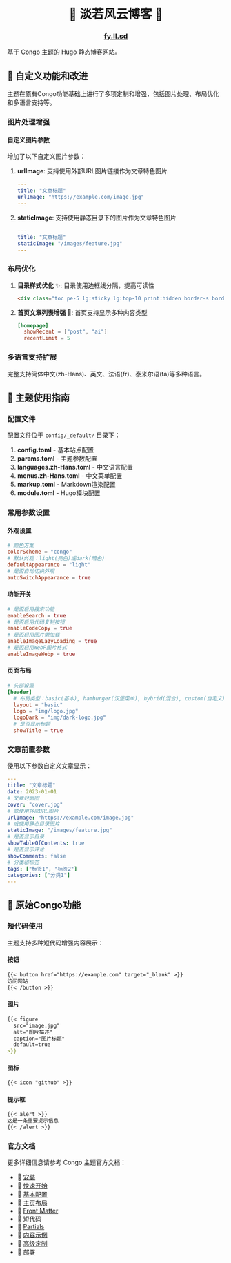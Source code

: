 <div align="center">
  
# 🍃 淡若风云博客 🍃

### [fy.ll.sd](https://fy.ll.sd)

</div>

基于 [Congo](https://github.com/jpanther/congo) 主题的 Hugo 静态博客网站。

## 🔮 自定义功能和改进

主题在原有Congo功能基础上进行了多项定制和增强，包括图片处理、布局优化和多语言支持等。

### 图片处理增强

#### 自定义图片参数

增加了以下自定义图片参数：

1. **urlImage**: 支持使用外部URL图片链接作为文章特色图片
   ```yaml
   ---
   title: "文章标题"
   urlImage: "https://example.com/image.jpg"
   ---
   ```

2. **staticImage**: 支持使用静态目录下的图片作为文章特色图片
   ```yaml
   ---
   title: "文章标题"
   staticImage: "/images/feature.jpg"
   ---
   ```

### 布局优化

1. **目录样式优化** ✨: 目录使用边框线分隔，提高可读性
   ```html
   <div class="toc pe-5 lg:sticky lg:top-10 print:hidden border-s border-dotted border-neutral-300 dark:border-neutral-600">
   ```

2. **首页文章列表增强** 📝: 首页支持显示多种内容类型
   ```toml
   [homepage]
     showRecent = ["post", "ai"]
     recentLimit = 5
   ```

### 多语言支持扩展

完整支持简体中文(zh-Hans)、英文、法语(fr)、泰米尔语(ta)等多种语言。

## 📘 主题使用指南

### 配置文件

配置文件位于 `config/_default/` 目录下：

1. **config.toml** - 基本站点配置
2. **params.toml** - 主题参数配置
3. **languages.zh-Hans.toml** - 中文语言配置
4. **menus.zh-Hans.toml** - 中文菜单配置
5. **markup.toml** - Markdown渲染配置
6. **module.toml** - Hugo模块配置

### 常用参数设置

#### 外观设置
```toml
# 颜色方案
colorScheme = "congo"
# 默认外观：light(亮色)或dark(暗色)
defaultAppearance = "light" 
# 是否自动切换外观
autoSwitchAppearance = true
```

#### 功能开关
```toml
# 是否启用搜索功能
enableSearch = true
# 是否启用代码复制按钮
enableCodeCopy = true
# 是否启用图片懒加载
enableImageLazyLoading = true
# 是否启用WebP图片格式
enableImageWebp = true
```

#### 页面布局
```toml
# 头部设置
[header]
  # 布局类型：basic(基本), hamburger(汉堡菜单), hybrid(混合), custom(自定义)
  layout = "basic" 
  logo = "img/logo.jpg"
  logoDark = "img/dark-logo.jpg"
  # 是否显示标题
  showTitle = true
```

### 文章前置参数

使用以下参数自定义文章显示：

```yaml
---
title: "文章标题"
date: 2023-01-01
# 文章封面图
cover: "cover.jpg"
# 或使用外部URL图片
urlImage: "https://example.com/image.jpg"
# 或使用静态目录图片
staticImage: "/images/feature.jpg"
# 是否显示目录
showTableOfContents: true
# 是否显示评论
showComments: false
# 分类和标签
tags: ["标签1", "标签2"]
categories: ["分类1"]
---
```

## 🚀 原始Congo功能

### 短代码使用

主题支持多种短代码增强内容展示：

#### 按钮

```markdown
{{< button href="https://example.com" target="_blank" >}}
访问网站
{{< /button >}}
```

#### 图片

```markdown
{{< figure
  src="image.jpg"
  alt="图片描述"
  caption="图片标题"
  default=true
>}}
```

#### 图标

```markdown
{{< icon "github" >}}
```

#### 提示框

```markdown
{{< alert >}}
这是一条重要提示信息
{{< /alert >}}
```

### 官方文档

更多详细信息请参考 Congo 主题官方文档：

- 🔗 [安装](https://jpanther.github.io/congo/zh-hans/docs/installation/)
- 🔗 [快速开始](https://jpanther.github.io/congo/zh-hans/docs/getting-started/)
- 🔗 [基本配置](https://jpanther.github.io/congo/zh-hans/docs/configuration/)
- 🔗 [主页布局](https://jpanther.github.io/congo/zh-hans/docs/homepage-layout/)
- 🔗 [Front Matter](https://jpanther.github.io/congo/zh-hans/docs/front-matter/)
- 🔗 [短代码](https://jpanther.github.io/congo/zh-hans/docs/shortcodes/)
- 🔗 [Partials](https://jpanther.github.io/congo/zh-hans/docs/partials/)
- 🔗 [内容示例](https://jpanther.github.io/congo/zh-hans/docs/samples/)
- 🔗 [高级定制](https://jpanther.github.io/congo/zh-hans/docs/advanced-customisation/)
- 🔗 [部署](https://jpanther.github.io/congo/zh-hans/docs/hosting-deployment/)
